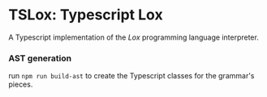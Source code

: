 # TSLox: Typescript Lox

A Typescript implementation of the _Lox_ programming language interpreter.


### AST generation

run `npm run build-ast` to create the Typescript classes for the grammar's pieces.
